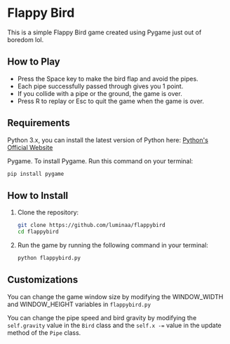 # Flappy Bird

This is a simple Flappy Bird game created using Pygame just out of boredom lol.

## How to Play

- Press the Space key to make the bird flap and avoid the pipes.
- Each pipe successfully passed through gives you 1 point.
- If you collide with a pipe or the ground, the game is over.
- Press R to replay or Esc to quit the game when the game is over.

## Requirements

Python 3.x, you can install the latest version of Python here: [Python's Official Website](https://www.python.org/downloads/) 

Pygame. To install Pygame. Run this command on your terminal:
```bash 
pip install pygame
```

## How to Install

1. Clone the repository:
    ```bash
    git clone https://github.com/luminaa/flappybird
    cd flappybird
    ```

2. Run the game by running the following command in your terminal:
    ```bash
    python flappybird.py
    ```

## Customizations

You can change the game window size by modifying the WINDOW_WIDTH and WINDOW_HEIGHT variables in `flappybird.py`

You can change the pipe speed and bird gravity by modifying the `self.gravity` value in the `Bird` class and the `self.x -=` value in the update method of the `Pipe` class.
